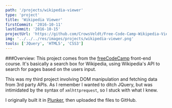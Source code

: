 ```yaml
---
path: '/projects/wikipedia-viewer'
type: 'project'
title: 'Wikipedia Viewer'
firstCommit: '2016-10-11'
lastCommit: '2016-10-15'
projectUrl: 'https://github.com/CrowsVeldt/Free-Code-Camp-Wikipedia-Viewer' 
img: '../../../res/images/projects/wikipedia-viewer.png'
tools: ['JQuery', 'HTML5', 'CSS3']
---
```


###Overview: 
This project comes from the [freeCodeCamp](https://www.freecodecamp.org) front-end course. It's basically a search box for Wikipedia, using Wikipedia's API to search for pages based on the users input. 

This was my third project involving DOM manipulation and fetching data from 3rd party APIs. As I remember I wanted to ditch JQuery, but was intimidated by the syntax of ```xmlhttprequest```, so I stuck with what I knew.

I originally built it in [Plunker](https://plnkr.co/), then uploaded the files to GitHub. 